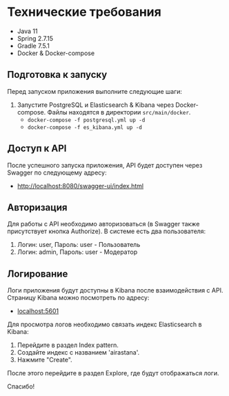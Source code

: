 # Технические требования

- Java 11
- Spring 2.7.15
- Gradle 7.5.1
- Docker & Docker-compose

## Подготовка к запуску

Перед запуском приложения выполните следующие шаги:

1. Запустите PostgreSQL и Elasticsearch & Kibana через Docker-compose.
   Файлы находятся в директории `src/main/docker`.
    - `docker-compose -f postgresql.yml up -d`
    - `docker-compose -f es_kibana.yml up -d`

## Доступ к API

После успешного запуска приложения, API будет доступен через Swagger по следующему адресу:

- [http://localhost:8080/swagger-ui/index.html](http://localhost:8080/swagger-ui/index.html)

## Авторизация

Для работы с API необходимо авторизоваться (в Swagger также присутствует кнопка Authorize).
В системе есть два пользователя:

1. Логин: user, Пароль: user - Пользователь
2. Логин: admin, Пароль: user - Модератор

## Логирование

Логи приложения будут доступны в Kibana после взаимодействия с API.
Страницу Kibana можно посмотреть по адресу:

- [localhost:5601](localhost:5601)

Для просмотра логов необходимо связать индекс Elasticsearch в Kibana:
1. Перейдите в раздел Index pattern.
2. Создайте индекс с названием 'airastana'.
3. Нажмите "Create".

После этого перейдите в раздел Explore, где будут отображаться логи.

Спасибо!